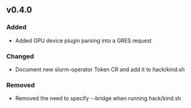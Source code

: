## v0.4.0

### Added

- Added GPU device plugin parsing into a GRES request

### Changed

- Document new slurm-operator Token CR and add it to hack/kind.sh

### Removed

- Removed the need to specify --bridge when running hack/kind.sh
